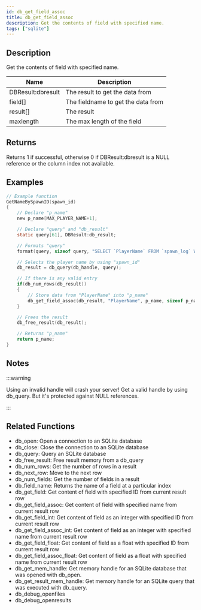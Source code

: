 ```yaml
---
id: db_get_field_assoc
title: db_get_field_assoc
description: Get the contents of field with specified name.
tags: ["sqlite"]
---
```


## Description

Get the contents of field with specified name.

| Name              | Description                        |
| ----------------- | ---------------------------------- |
| DBResult:dbresult | The result to get the data from    |
| field[]           | The fieldname to get the data from |
| result[]          | The result                         |
| maxlength         | The max length of the field        |

## Returns

Returns 1 if successful, otherwise 0 if DBResult:dbresult is a NULL reference or the column index not available.

## Examples

```c
// Example function
GetNameBySpawnID(spawn_id)
{
	// Declare "p_name"
	new p_name[MAX_PLAYER_NAME+1];

	// Declare "query" and "db_result"
	static query[61], DBResult:db_result;

	// Formats "query"
	format(query, sizeof query, "SELECT `PlayerName` FROM `spawn_log` WHERE `ID`=%d;", spawn_id);

	// Selects the player name by using "spawn_id"
	db_result = db_query(db_handle, query);

	// If there is any valid entry
	if(db_num_rows(db_result))
	{
		// Store data from "PlayerName" into "p_name"
		db_get_field_assoc(db_result, "PlayerName", p_name, sizeof p_name);
	}

	// Frees the result
	db_free_result(db_result);

	// Returns "p_name"
	return p_name;
}
```

## Notes

:::warning

Using an invalid handle will crash your server! Get a valid handle by using db_query. But it's protected against NULL
references.

:::

## Related Functions

- db_open: Open a connection to an SQLite database
- db_close: Close the connection to an SQLite database
- db_query: Query an SQLite database
- db_free_result: Free result memory from a db_query
- db_num_rows: Get the number of rows in a result
- db_next_row: Move to the next row
- db_num_fields: Get the number of fields in a result
- db_field_name: Returns the name of a field at a particular index
- db_get_field: Get content of field with specified ID from current result row
- db_get_field_assoc: Get content of field with specified name from current result row
- db_get_field_int: Get content of field as an integer with specified ID from current result row
- db_get_field_assoc_int: Get content of field as an integer with specified name from current result row
- db_get_field_float: Get content of field as a float with specified ID from current result row
- db_get_field_assoc_float: Get content of field as a float with specified name from current result row
- db_get_mem_handle: Get memory handle for an SQLite database that was opened with db_open.
- db_get_result_mem_handle: Get memory handle for an SQLite query that was executed with db_query.
- db_debug_openfiles
- db_debug_openresults
